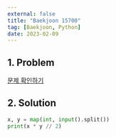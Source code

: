 ```yaml
---
external: false
title: "Baekjoon 15700"
tag: [Baekjoon, Python]
date: 2023-02-09
---
```


## 1. Problem

[문제 확인하기](https://www.acmicpc.net/problem/15700)

## 2. Solution

```python
x, y = map(int, input().split())
print(x * y // 2)
```
